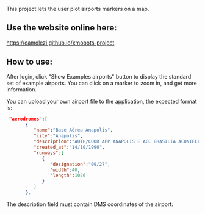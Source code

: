 This project lets the user plot airports markers on a map. 

## Use the website online here:
https://camolezi.github.io/xmobots-project

## How to use:
After login, click "Show Examples airports" button to display the standard set of example airports. You can click on a marker to zoom in, and get more information.

You can upload your own airport file to the application, the expected format is: 
```json
 "aerodromes":[
       {
          "name":"Base Aérea Anapolis",
          "city":"Anapolis",
          "description":"AUTH/COOR APP ANAPOLIS E ACC BRASILIA ACONTECERA CENTRO COORD 161419.01S/0485820.09W (ANAPOLIS, GO) RAIO 12KM RTO",
          "created_at":"14/10/1990",
          "runways":[
             {
                "designation":"09/27",
                "width":40,
                "length":1026
             }
          ]
       },

```

The description field must contain DMS coordinates of the airport: 
